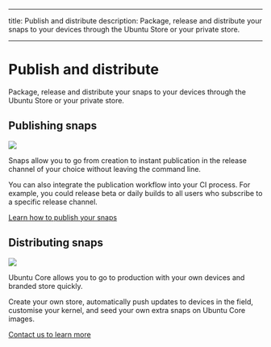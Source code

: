 ----
title: Publish and distribute
description: Package, release and distribute your snaps to your devices through the Ubuntu Store or your private store.

----

# Publish and distribute

Package, release and distribute your snaps to your devices through the Ubuntu Store or your private store.

## Publishing snaps

![](https://assets.ubuntu.com/v1/807da529-dev_publish_workflow.svg)


Snaps allow you to go from creation to instant publication in the release channel of your choice without leaving the command line.

You can also integrate the publication workflow into your CI process.  For example, you could release beta or daily builds to all users who subscribe to a specific release channel.

[Learn how to publish your snaps](http://snapcraft.io/docs/build-snaps/publish)

## Distributing snaps

![](https://assets.ubuntu.com/v1/a895f15c-dev_distribution_workflow+%281%29.svg)

Ubuntu Core allows you to go to production with your own devices and branded store quickly.

Create your own store, automatically push updates to devices in the field, customise your kernel, and seed your own extra snaps on Ubuntu Core images.

[Contact us to learn more](https://www.ubuntu.com/core/contact-us)
